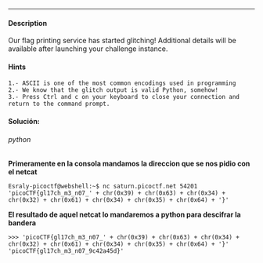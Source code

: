 ---
#### Description
Our flag printing service has started glitching!
Additional details will be available after launching your challenge instance.

#### Hints 
```
1.- ASCII is one of the most common encodings used in programming
2.- We know that the glitch output is valid Python, somehow!
3.- Press Ctrl and c on your keyboard to close your connection and return to the command prompt.
```

#### Solución:
###### python
**Primeramente en la consola mandamos la direccion que se nos pidio con el netcat**
```
Esraly-picoctf@webshell:~$ nc saturn.picoctf.net 54201
'picoCTF{gl17ch_m3_n07_' + chr(0x39) + chr(0x63) + chr(0x34) + chr(0x32) + chr(0x61) + chr(0x34) + chr(0x35) + chr(0x64) + '}'
```
**El resultado de aquel netcat lo mandaremos a python para descifrar la bandera**
```
>>> 'picoCTF{gl17ch_m3_n07_' + chr(0x39) + chr(0x63) + chr(0x34) + chr(0x32) + chr(0x61) + chr(0x34) + chr(0x35) + chr(0x64) + '}'
'picoCTF{gl17ch_m3_n07_9c42a45d}'
```